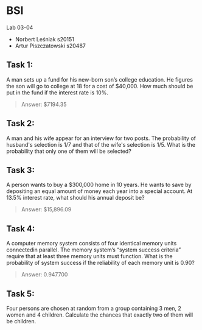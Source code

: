 # BSI
Lab 03-04
* Norbert Leśniak s20151
* Artur Piszczatowski s20487

## Task 1:
A man sets up a fund for his new-born son’s college education. He figures the son will go to college at 18 for a cost of $40,000. How much should be put in the fund if the interest rate is 10%.
> Answer: $7194.35

## Task 2:
A  man and his  wife appear for an interview for two posts. The probability of husband's selection is 1/7 and that of the wife's selection is  1/5. What is the probability that only one of them will be selected?

## Task 3: 
A person wants to buy a $300,000 home in 10 years. He wants to save by depositing an equal amount of money each year into a special account. At 13.5% interest rate, what should his annual deposit be?
> Answer: $15,896.09

## Task 4:
A computer memory system consists of four identical memory units connectedin parallel. The memory system’s “system success criteria” require that at least three memory units must function. What is the probability of system success if the reliability of each memory unit is 0.90?
> Answer: 0.947700

## Task 5:
Four persons are  chosen at random from a group containing 3 men, 2 women and 4 children. Calculate the chances that exactly two of them will be children.
